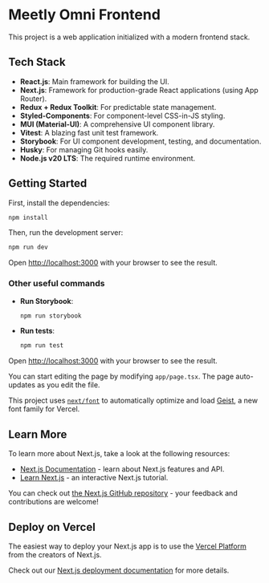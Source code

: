 # Meetly Omni Frontend

This project is a web application initialized with a modern frontend stack.

## Tech Stack

- **React.js**: Main framework for building the UI.
- **Next.js**: Framework for production-grade React applications (using App Router).
- **Redux + Redux Toolkit**: For predictable state management.
- **Styled-Components**: For component-level CSS-in-JS styling.
- **MUI (Material-UI)**: A comprehensive UI component library.
- **Vitest**: A blazing fast unit test framework.
- **Storybook**: For UI component development, testing, and documentation.
- **Husky**: For managing Git hooks easily.
- **Node.js v20 LTS**: The required runtime environment.

## Getting Started

First, install the dependencies:
```bash
npm install
```

Then, run the development server:
```bash
npm run dev
```

Open [http://localhost:3000](http://localhost:3000) with your browser to see the result.

### Other useful commands

- **Run Storybook**:
  ```bash
  npm run storybook
  ```

- **Run tests**:
  ```bash
  npm run test

Open [http://localhost:3000](http://localhost:3000) with your browser to see the result.

You can start editing the page by modifying `app/page.tsx`. The page auto-updates as you edit the file.

This project uses [`next/font`](https://nextjs.org/docs/app/building-your-application/optimizing/fonts) to automatically optimize and load [Geist](https://vercel.com/font), a new font family for Vercel.

## Learn More

To learn more about Next.js, take a look at the following resources:

- [Next.js Documentation](https://nextjs.org/docs) - learn about Next.js features and API.
- [Learn Next.js](https://nextjs.org/learn) - an interactive Next.js tutorial.

You can check out [the Next.js GitHub repository](https://github.com/vercel/next.js) - your feedback and contributions are welcome!

## Deploy on Vercel

The easiest way to deploy your Next.js app is to use the [Vercel Platform](https://vercel.com/new?utm_medium=default-template&filter=next.js&utm_source=create-next-app&utm_campaign=create-next-app-readme) from the creators of Next.js.

Check out our [Next.js deployment documentation](https://nextjs.org/docs/app/building-your-application/deploying) for more details.
